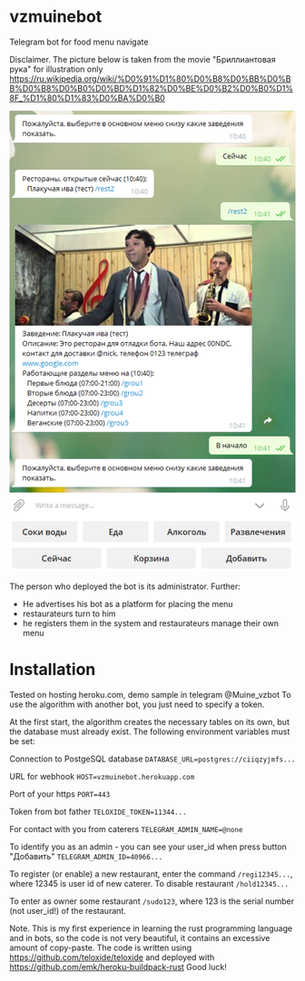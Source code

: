 # vzmuinebot
Telegram bot for food menu navigate 

Disclaimer. The picture below is taken from the movie "Бриллиантовая рука" for illustration only https://ru.wikipedia.org/wiki/%D0%91%D1%80%D0%B8%D0%BB%D0%BB%D0%B8%D0%B0%D0%BD%D1%82%D0%BE%D0%B2%D0%B0%D1%8F_%D1%80%D1%83%D0%BA%D0%B0

![sheme](https://github.com/ArtHome12/vzmuinebot/blob/master/readme.png)

The person who deployed the bot is its administrator. Further:
* He advertises his bot as a platform for placing the menu
* restaurateurs turn to him
* he registers them in the system and restaurateurs manage their own menu

# Installation
Tested on hosting heroku.com, demo sample in telegram @Muine_vzbot
To use the algorithm with another bot, you just need to specify a token.

At the first start, the algorithm creates the necessary tables on its own, but the database must already exist. The following environment variables must be set:

Connection to PostgeSQL database
`DATABASE_URL=postgres://ciiqzyjmfs...`

URL for webhook
`HOST=vzmuinebot.herokuapp.com`

Port of your https
`PORT=443`

Token from bot father
`TELOXIDE_TOKEN=11344...`

For contact with you from caterers
`TELEGRAM_ADMIN_NAME=@none`

To identify you as an admin - you can see your user_id when press button "Добавить"
`TELEGRAM_ADMIN_ID=40966...`

To register (or enable) a new restaurant, enter the command `/regi12345...`, where 12345 is user id of new caterer.
To disable restaurant `/hold12345...` 

To enter as owner some restaurant `/sudo123`, where 123 is the serial number (not user_id!) of the restaurant.

Note. This is my first experience in learning the rust programming language and in bots, so the code is not very beautiful, it contains an excessive amount of copy-paste.
The code is written using https://github.com/teloxide/teloxide and deployed with https://github.com/emk/heroku-buildpack-rust
Good luck!
